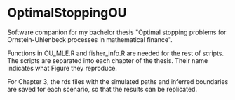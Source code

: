 # OptimalStoppingOU
Software companion for my bachelor thesis "Optimal stopping problems for Ornstein-Uhlenbeck processes in mathematical finance".

Functions in OU_MLE.R and fisher_info.R are needed for the rest of scripts. The scripts are separated into each chapter of the thesis. Their name indicates what Figure they reproduce.

For Chapter 3, the rds files with the simulated paths and inferred boundaries are saved for each scenario, so that the results can be replicated.
